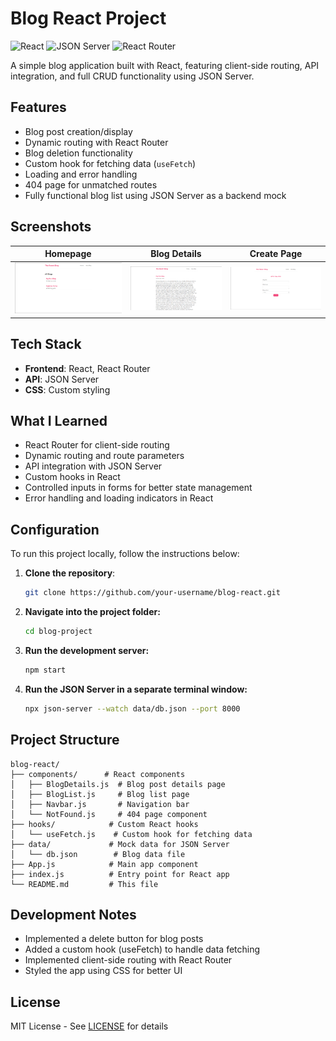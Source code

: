 # Blog React Project

![React](https://img.shields.io/badge/React-18.x-blue)
![JSON Server](https://img.shields.io/badge/JSON_Server-0.16.x-lightgrey)
![React Router](https://img.shields.io/badge/React_Router-6.x-blue)

A simple blog application built with React, featuring client-side routing, API integration, and full CRUD functionality using JSON Server.

## Features
- Blog post creation/display
- Dynamic routing with React Router
- Blog deletion functionality
- Custom hook for fetching data (`useFetch`)
- Loading and error handling
- 404 page for unmatched routes
- Fully functional blog list using JSON Server as a backend mock

## Screenshots
| Homepage | Blog Details | Create Page |
|----------|--------------|----------|
| ![Homepage](screenshots/Home.png) | ![Blog Details](screenshots/Details.png) | ![404 Page](screenshots/Create.png) |

## Tech Stack
- **Frontend**: React, React Router
- **API**: JSON Server
- **CSS**: Custom styling

## What I Learned
- React Router for client-side routing
- Dynamic routing and route parameters
- API integration with JSON Server
- Custom hooks in React
- Controlled inputs in forms for better state management
- Error handling and loading indicators in React

## Configuration
To run this project locally, follow the instructions below:

1. **Clone the repository**:
   ```bash
   git clone https://github.com/your-username/blog-react.git
   ```
2. **Navigate into the project folder:**
   ```bash
   cd blog-project
   ```
3. **Run the development server:**
   ```bash
   npm start
   ```
4. **Run the JSON Server in a separate terminal window:**
   ```bash
   npx json-server --watch data/db.json --port 8000
   ```

## Project Structure
  ```
  blog-react/
  ├── components/      # React components
  │   ├── BlogDetails.js  # Blog post details page
  │   ├── BlogList.js     # Blog list page
  │   ├── Navbar.js       # Navigation bar
  │   └── NotFound.js     # 404 page component
  ├── hooks/            # Custom React hooks
  │   └── useFetch.js    # Custom hook for fetching data
  ├── data/             # Mock data for JSON Server
  │   └── db.json        # Blog data file
  ├── App.js            # Main app component
  ├── index.js          # Entry point for React app
  └── README.md         # This file
  ```

## Development Notes
- Implemented a delete button for blog posts
- Added a custom hook (useFetch) to handle data fetching
- Implemented client-side routing with React Router
- Styled the app using CSS for better UI

## License
MIT License - See [LICENSE](LICENSE) for details
